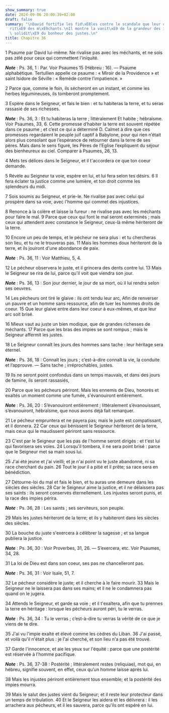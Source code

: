 ```yaml
---
show_summary: true
date: 2024-09-06 20:00:39+02:00
draft: false
summary: "\nDavid fortifie les fid\xE8les contre le scandale que leur cause la prosp\xE9\
  rit\xE9 des m\xE9chants.\nIl montre la vanit\xE9 de la grandeur des impies et la\
  \ solidit\xE9 du bonheur des justes.\n"
title: Chapitre 36
---
```





1 Psaume par David lui-même. Ne rivalise pas avec les méchants, et ne sois pas zélé pour ceux qui commettent l'iniquité.

***Note*** :  Ps. 36, 1 : Par. Voir Psaumes 15 (Hébreu : 16). ― Psaume alphabétique. Tertullien appelle ce psaume : « Miroir de la Providence » et saint Isidore de Séville : « Remède contre l’impatience. »


2 Parce que, comme le foin, ils sécheront en un instant, et comme les herbes légumineuses, ils tomberont promptement.


3 Espère dans le Seigneur, et fais le bien : et tu habiteras la terre, et tu seras rassasié de ses richesses.

***Note*** :  Ps. 36, 3 : Et tu habiteras la terre ; littéralement Et habite ; hébraïsme. Voir Psaumes, 33, 6. Cette promesse d’habiter la terre est souvent répétée dans ce psaume ; et c’est ce qui a déterminé D. Calmet à dire que ces promesses regardaient le peuple juif captif à Babylone, pour qui rien n’était alors plus consolant que l’espérance de retourner dans la terre de ses pères. Mais dans le sens figuré, les Pères de l’Eglise l’expliquent du séjour des bienheureux au ciel. Comparer à Psaumes, 26, 13.

4 Mets tes délices dans le Seigneur, et il t'accordera ce que ton coeur demande.


5 Révèle au Seigneur ta voie, espère en lui, et lui fera selon tes désirs. 6 Il fera éclater ta justice comme une lumière, et ton droit comme les splendeurs du midi.


7 Sois soumis au Seigneur, et prie-le. Ne rivalise pas avec celui qui prospère dans sa voie, avec l'homme qui commet des injustices.


8 Renonce à la colère et laisse la fureur : ne rivalise pas avec les méchants pour faire le mal. 9 Parce que ceux qui font le mal seront exterminés ; mais ceux qui attendent avec constance le Seigneur, ceux-là même hériteront de la terre.


10 Encore un peu de temps, et le pécheur ne sera plus : et tu chercheras son lieu, et tu ne le trouveras pas. 11 Mais les hommes doux hériteront de la terre, et ils jouiront d'une abondance de paix.

***Note*** :  Ps. 36, 11 : Voir Matthieu, 5, 4.


12 Le pécheur observera le juste, et il grincera des dents contre lui. 13 Mais le Seigneur se rira de lui, parce qu'il voit que viendra son jour.

***Note*** :  Ps. 36, 13 : Son jour dernier, le jour de sa mort, où il lui rendra selon ses oeuvres.


14 Les pécheurs ont tiré le glaive : ils ont tendu leur arc, Afin de renverser un pauvre et un homme sans ressource, afin de tuer les hommes droits de coeur. 15 Que leur glaive entre dans leur coeur à eux-mêmes, et que leur arc soit brisé.


16 Mieux vaut au juste un bien modique, que de grandes richesses de méchants. 17 Parce que les bras des impies se sont rompus ; mais le Seigneur affermit les justes.


18 Le Seigneur connaît les jours des hommes sans tache : leur héritage sera éternel.

***Note*** :  Ps. 36, 18 : Connaît les jours ; c’est-à-dire connaît la vie, la conduite et l’approuve. ― Sans tache ; irréprochables, justes.

19 Ils ne seront point confondus dans un temps mauvais, et dans des jours de famine, ils seront rassasiés,


20 Parce que les pécheurs périront. Mais les ennemis de Dieu, honorés et exaltés un moment comme une fumée, s'évanouiront entièrement.

***Note*** :  Ps. 36, 20 : S’évanouiront entièrement ; littéralement s’évanouissant, s’évanouiront, hébraïsme, que nous avons déjà fait remarquer.


21 Le pécheur empruntera et ne payera pas; mais le juste est compatissant, et il donnera. 22 Car ceux qui bénissent le Seigneur hériteront de la terre, mais ceux qui le maudissent périront sans ressource.


23 C'est par le Seigneur que les pas de l'homme seront dirigés : et t'est lui qui favorisera ses voies. 24 Lorsqu'il tombera, il ne sera point brisé : parce que le Seigneur met sa main sous lui.


25 J'ai été jeune et j'ai vieilli; et je n'ai point vu le juste abandonné, ni sa race cherchant du pain. 26 Tout le jour il a pitié et il prête; sa race sera en bénédiction.


27 Détourne-loi du mal et fais le bien, et tu auras une demeure dans les siècles des siècles. 28 Car le Seigneur aime la justice, et il ne délaissera pas ses saints : ils seront conservés éternellement. Les injustes seront punis, et la race des impies périra.

***Note*** :  Ps. 36, 28 : Les saints ; ses serviteurs, son peuple.


29 Mais les justes hériteront de la terre; et ils y habiteront dans les siècles des siècles.


30 La bouche du juste s'exercera à célébrer la sagesse ; et sa langue publiera la justice.

***Note*** :  Ps. 36, 30 : Voir Proverbes, 31, 26. ― S’exercera, etc. Voir Psaumes, 34, 28.

31 La loi de Dieu est dans son coeur, ses pas ne chancelleront pas.

***Note*** :  Ps. 36, 31 : Voir Isaïe, 51, 7.


32 Le pécheur considère le juste; et il cherche à le faire mourir. 33 Mais le Seigneur ne le laissera pas dans ses mains; et il ne le condamnera pas quand on le jugera.


34 Attends le Seigneur, et garde sa voie ; et il t'exaltera, afin que tu prennes la terre en héritage : lorsque les pécheurs auront péri, tu le verras.

***Note*** :  Ps. 36, 34 : Tu le verras ; c’est-à-dire tu verras la vérité de ce que je viens de te dire.


35 J'ai vu l'impie exalté et élevé comme les cèdres du Liban. 36 J'ai passé, et voilà qu'il n'était plus : je l'ai cherché, et son lieu n'a pas été trouvé.


37 Garde l'innocence, et aie les yeux sur l'équité : parce que une postérité est réservée à l'homme pacifique.

***Note*** :  Ps. 36, 37-38 : Postérité ; littéralement restes (reliquiae), mot qui, en hébreu, signifie souvent, en effet, ceux qu’un homme laisse après lui.

38 Mais les injustes périront entièrement tous ensemble; et la postérité des impies mourra.


39 Mais le salut des justes vient du Seigneur; et il reste leur protecteur dans un temps de tribulation. 40 Et le Seigneur les aidera et les délivrera : il les arrachera aux pécheurs, et il les sauvera, parce qu'ils ont espéré en lui.

